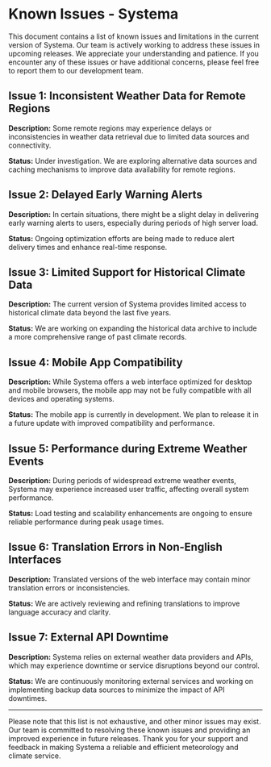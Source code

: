 # Known Issues - Systema

This document contains a list of known issues and limitations in the current version of Systema. Our team is actively working to address these issues in upcoming releases. We appreciate your understanding and patience. If you encounter any of these issues or have additional concerns, please feel free to report them to our development team.

## Issue 1: Inconsistent Weather Data for Remote Regions

**Description:** Some remote regions may experience delays or inconsistencies in weather data retrieval due to limited data sources and connectivity.

**Status:** Under investigation. We are exploring alternative data sources and caching mechanisms to improve data availability for remote regions.

## Issue 2: Delayed Early Warning Alerts

**Description:** In certain situations, there might be a slight delay in delivering early warning alerts to users, especially during periods of high server load.

**Status:** Ongoing optimization efforts are being made to reduce alert delivery times and enhance real-time response.

## Issue 3: Limited Support for Historical Climate Data

**Description:** The current version of Systema provides limited access to historical climate data beyond the last five years.

**Status:** We are working on expanding the historical data archive to include a more comprehensive range of past climate records.

## Issue 4: Mobile App Compatibility

**Description:** While Systema offers a web interface optimized for desktop and mobile browsers, the mobile app may not be fully compatible with all devices and operating systems.

**Status:** The mobile app is currently in development. We plan to release it in a future update with improved compatibility and performance.

## Issue 5: Performance during Extreme Weather Events

**Description:** During periods of widespread extreme weather events, Systema may experience increased user traffic, affecting overall system performance.

**Status:** Load testing and scalability enhancements are ongoing to ensure reliable performance during peak usage times.

## Issue 6: Translation Errors in Non-English Interfaces

**Description:** Translated versions of the web interface may contain minor translation errors or inconsistencies.

**Status:** We are actively reviewing and refining translations to improve language accuracy and clarity.

## Issue 7: External API Downtime

**Description:** Systema relies on external weather data providers and APIs, which may experience downtime or service disruptions beyond our control.

**Status:** We are continuously monitoring external services and working on implementing backup data sources to minimize the impact of API downtimes.

---

Please note that this list is not exhaustive, and other minor issues may exist. Our team is committed to resolving these known issues and providing an improved experience in future releases. Thank you for your support and feedback in making Systema a reliable and efficient meteorology and climate service.
